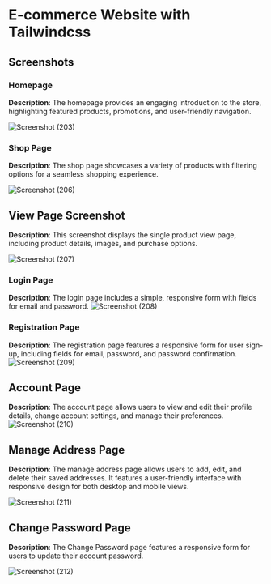 # E-commerce Website with Tailwindcss

## Screenshots

### Homepage
**Description**: The homepage provides an engaging introduction to the store, highlighting featured products, promotions, and user-friendly navigation.

![Screenshot (203)](https://github.com/user-attachments/assets/5254e341-0868-4f49-a14a-28f7ca10a60c)



### Shop Page

**Description**: The shop page showcases a variety of products with filtering options for a seamless shopping experience.

![Screenshot (206)](https://github.com/user-attachments/assets/deec5033-8b1f-411c-94b8-43d032a952ae)



## View Page Screenshot
**Description**: This screenshot displays the single product view page, including product details, images, and purchase options.

![Screenshot (207)](https://github.com/user-attachments/assets/968a6e49-d0ad-41a5-93c4-4df9d2b77cec)


### Login Page
**Description**: The login page includes a simple, responsive form with fields for email and password.
![Screenshot (208)](https://github.com/user-attachments/assets/ed5adae1-2b89-485e-becc-aba86a1f3cfa)



### Registration Page
**Description**: The registration page features a responsive form for user sign-up, including fields for email, password, and password confirmation.
![Screenshot (209)](https://github.com/user-attachments/assets/e6d9beb4-dc18-46af-a290-b06908ebb77b)


## Account Page
**Description**: The account page allows users to view and edit their profile details, change account settings, and manage their preferences.
![Screenshot (210)](https://github.com/user-attachments/assets/f291f234-afcb-4540-a4fe-b63fedd9c7e4)



## Manage Address Page
**Description**: The manage address page allows users to add, edit, and delete their saved addresses. It features a user-friendly interface with responsive design for both desktop and mobile views.

![Screenshot (211)](https://github.com/user-attachments/assets/0fa8c3f5-edbe-403f-91d7-a6f2db99e911)




## Change Password Page
**Description**: The Change Password page features a responsive form for users to update their account password.

![Screenshot (212)](https://github.com/user-attachments/assets/e480ab2f-2748-4136-9b83-1f7fa5bf4be3)



